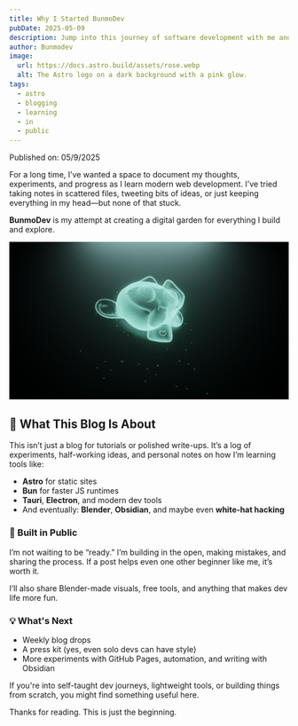 ```yaml
---
title: Why I Started BunmoDev
pubDate: 2025-05-09
description: Jump into this journey of software development with me and learn your next coding skills
author: Bunmodev
image:
  url: https://docs.astro.build/assets/rose.webp
  alt: The Astro logo on a dark background with a pink glow.
tags:
  - astro
  - blogging
  - learning
  - in
  - public
---
```

Published on: 05/9/2025

For a long time, I’ve wanted a space to document my thoughts, experiments, and progress as I learn modern web development. I’ve tried taking notes in scattered files, tweeting bits of ideas, or just keeping everything in my head—but none of that stuck.

**BunmoDev** is my attempt at creating a digital garden for everything I build and explore.


![](assets/20250509_221338_scifi1.png)

## 🧠 What This Blog Is About

This isn’t just a blog for tutorials or polished write-ups. It’s a log of experiments, half-working ideas, and personal notes on how I’m learning tools like:

- **Astro** for static sites
- **Bun** for faster JS runtimes
- **Tauri**, **Electron**, and modern dev tools
- And eventually: **Blender**, **Obsidian**, and maybe even **white-hat hacking**

### 🚧 Built in Public

I’m not waiting to be “ready.” I’m building in the open, making mistakes, and sharing the process. If a post helps even one other beginner like me, it’s worth it.

I’ll also share Blender-made visuals, free tools, and anything that makes dev life more fun.

### 💡 What's Next

- Weekly blog drops
- A press kit (yes, even solo devs can have style)
- More experiments with GitHub Pages, automation, and writing with Obsidian

If you're into self-taught dev journeys, lightweight tools, or building things from scratch, you might find something useful here.

Thanks for reading. This is just the beginning.

